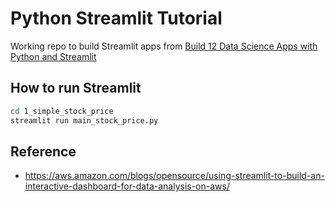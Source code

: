 # Python Streamlit Tutorial
Working repo to build Streamlit apps from [Build 12 Data Science Apps with Python and Streamlit](https://www.youtube.com/watch?v=JwSS70SZdyM)

## How to run Streamlit

```bash
cd 1_simple_stock_price
streamlit run main_stock_price.py

```


## Reference
* https://aws.amazon.com/blogs/opensource/using-streamlit-to-build-an-interactive-dashboard-for-data-analysis-on-aws/

